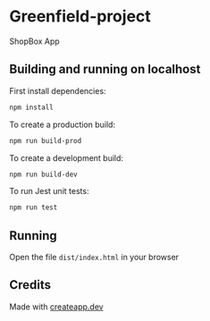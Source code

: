 # Greenfield-project

ShopBox App

## Building and running on localhost

First install dependencies:

```sh
npm install
```

To create a production build:

```sh
npm run build-prod
```

To create a development build:

```sh
npm run build-dev
```

To run Jest unit tests:

```sh
npm run test
```

## Running

Open the file `dist/index.html` in your browser

## Credits

Made with [createapp.dev](https://createapp.dev/)
